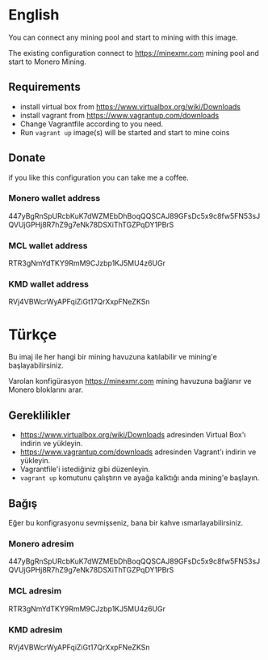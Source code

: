 # English
You can connect any mining pool and start to mining with this image.

The existing configuration connect to https://minexmr.com mining pool and start to Monero Mining.

## Requirements
*   install virtual box from https://www.virtualbox.org/wiki/Downloads
*   install vagrant from https://www.vagrantup.com/downloads
*   Change Vagrantfile according to you need.
*   Run `vagrant up` image(s) will be started and start to mine coins

## Donate
if you like this configuration you can take me a coffee.

### Monero wallet address
447yBgRnSpURcbKuK7dWZMEbDhBoqQQSCAJ89GFsDc5x9c8fw5FN53sJQVUjGPHj8R7hZ9g7eNk78DSXiThTGZPqDY1PBrS
### MCL wallet address
RTR3gNmYdTKY9RmM9CJzbp1KJ5MU4z6UGr
### KMD wallet address
RVj4VBWcrWyAPFqiZiGt17QrXxpFNeZKSn

# Türkçe
Bu imaj ile her hangi bir mining havuzuna katılabilir ve mining'e başlayabilirsiniz.

Varolan konfigürasyon https://minexmr.com mining havuzuna bağlanır ve Monero bloklarını arar.

## Gereklilikler
*   https://www.virtualbox.org/wiki/Downloads adresinden Virtual Box'ı indirin ve yükleyin.
*   https://www.vagrantup.com/downloads adresinden Vagrant'ı indirin ve yükleyin.
*   Vagrantfile'i istediğiniz gibi düzenleyin.
*   `vagrant up` komutunu çalıştırın ve ayağa kalktığı anda mining'e başlayın.

## Bağış
Eğer bu konfigrasyonu sevmişseniz, bana bir kahve ısmarlayabilirsiniz.

### Monero adresim
447yBgRnSpURcbKuK7dWZMEbDhBoqQQSCAJ89GFsDc5x9c8fw5FN53sJQVUjGPHj8R7hZ9g7eNk78DSXiThTGZPqDY1PBrS
### MCL adresim
RTR3gNmYdTKY9RmM9CJzbp1KJ5MU4z6UGr
### KMD adresim
RVj4VBWcrWyAPFqiZiGt17QrXxpFNeZKSn
